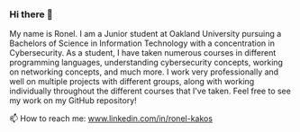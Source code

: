 ### Hi there 👋

My name is Ronel. I am a Junior student at Oakland University pursuing a Bachelors of Science in Information Technology with a concentration in Cybersecurity. As a student, I have taken numerous courses in different programming languages, understanding cybersecurity concepts, working on networking concepts, and much more. I work very professionally and well on multiple projects with different groups, along with working individually throughout the different courses that I've taken. Feel free to see my work on my GitHub repository! 

 📫 How to reach me: www.linkedin.com/in/ronel-kakos

<!--
**ronelkakos/ronelkakos** is a ✨ _special_ ✨ repository because its `README.md` (this file) appears on your GitHub profile.

Here are some ideas to get you started:

- 🔭 I’m currently working on ...
- 🌱 I’m currently learning ...
- 👯 I’m looking to collaborate on ...
- 🤔 I’m looking for help with ...
- 💬 Ask me about ...
- 📫 How to reach me: ...
- 😄 Pronouns: ...
- ⚡ Fun fact: ...
-->
